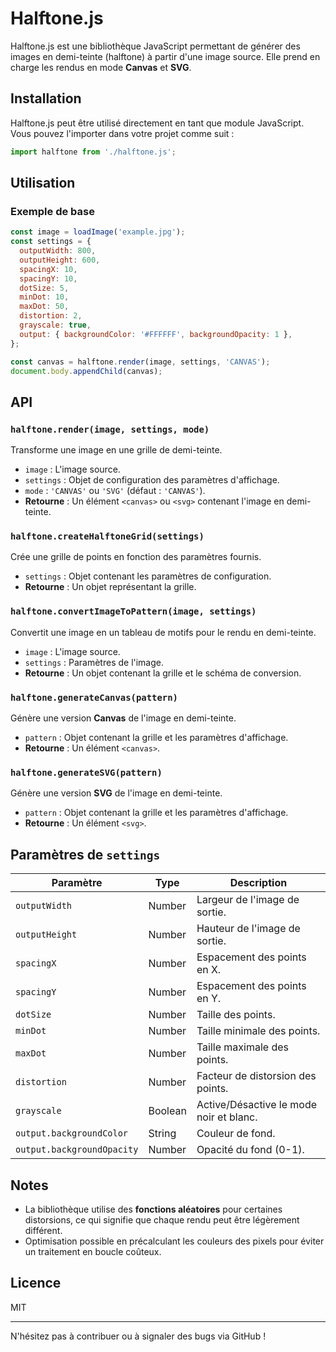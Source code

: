 # Halftone.js

Halftone.js est une bibliothèque JavaScript permettant de générer des images en demi-teinte (halftone) à partir d'une image source. Elle prend en charge les rendus en mode **Canvas** et **SVG**.

## Installation

Halftone.js peut être utilisé directement en tant que module JavaScript. Vous pouvez l'importer dans votre projet comme suit :

```javascript
import halftone from './halftone.js';
```

## Utilisation

### Exemple de base

```javascript
const image = loadImage('example.jpg');
const settings = {
  outputWidth: 800,
  outputHeight: 600,
  spacingX: 10,
  spacingY: 10,
  dotSize: 5,
  minDot: 10,
  maxDot: 50,
  distortion: 2,
  grayscale: true,
  output: { backgroundColor: '#FFFFFF', backgroundOpacity: 1 },
};

const canvas = halftone.render(image, settings, 'CANVAS');
document.body.appendChild(canvas);
```

## API

### `halftone.render(image, settings, mode)`

Transforme une image en une grille de demi-teinte.

- `image` : L'image source.
- `settings` : Objet de configuration des paramètres d'affichage.
- `mode` : `'CANVAS'` ou `'SVG'` (défaut : `'CANVAS'`).
- **Retourne** : Un élément `<canvas>` ou `<svg>` contenant l'image en demi-teinte.

### `halftone.createHalftoneGrid(settings)`

Crée une grille de points en fonction des paramètres fournis.

- `settings` : Objet contenant les paramètres de configuration.
- **Retourne** : Un objet représentant la grille.

### `halftone.convertImageToPattern(image, settings)`

Convertit une image en un tableau de motifs pour le rendu en demi-teinte.

- `image` : L'image source.
- `settings` : Paramètres de l'image.
- **Retourne** : Un objet contenant la grille et le schéma de conversion.

### `halftone.generateCanvas(pattern)`

Génère une version **Canvas** de l'image en demi-teinte.

- `pattern` : Objet contenant la grille et les paramètres d'affichage.
- **Retourne** : Un élément `<canvas>`.

### `halftone.generateSVG(pattern)`

Génère une version **SVG** de l'image en demi-teinte.

- `pattern` : Objet contenant la grille et les paramètres d'affichage.
- **Retourne** : Un élément `<svg>`.

## Paramètres de `settings`

| Paramètre                  | Type    | Description                             |
| -------------------------- | ------- | --------------------------------------- |
| `outputWidth`              | Number  | Largeur de l'image de sortie.           |
| `outputHeight`             | Number  | Hauteur de l'image de sortie.           |
| `spacingX`                 | Number  | Espacement des points en X.             |
| `spacingY`                 | Number  | Espacement des points en Y.             |
| `dotSize`                  | Number  | Taille des points.                      |
| `minDot`                   | Number  | Taille minimale des points.             |
| `maxDot`                   | Number  | Taille maximale des points.             |
| `distortion`               | Number  | Facteur de distorsion des points.       |
| `grayscale`                | Boolean | Active/Désactive le mode noir et blanc. |
| `output.backgroundColor`   | String  | Couleur de fond.                        |
| `output.backgroundOpacity` | Number  | Opacité du fond (0-1).                  |

## Notes

- La bibliothèque utilise des **fonctions aléatoires** pour certaines distorsions, ce qui signifie que chaque rendu peut être légèrement différent.
- Optimisation possible en précalculant les couleurs des pixels pour éviter un traitement en boucle coûteux.

## Licence

MIT

---

N'hésitez pas à contribuer ou à signaler des bugs via GitHub !
